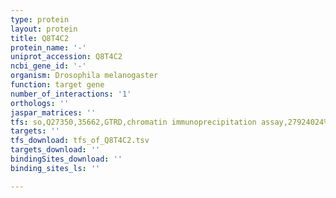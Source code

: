 ```yaml
---
type: protein
layout: protein
title: Q8T4C2
protein_name: '-'
uniprot_accession: Q8T4C2
ncbi_gene_id: '-'
organism: Drosophila melanogaster
function: target gene
number_of_interactions: '1'
orthologs: ''
jaspar_matrices: ''
tfs: so,Q27350,35662,GTRD,chromatin immunoprecipitation assay,27924024%5Buid%5D,No
targets: ''
tfs_download: tfs_of_Q8T4C2.tsv
targets_download: ''
bindingSites_download: ''
binding_sites_ls: ''

---
```

